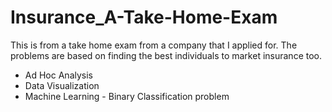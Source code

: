 # Insurance_A-Take-Home-Exam
This is from a take home exam from a company that I applied for. The problems are based on finding the best individuals to market insurance too.

* Ad Hoc Analysis
* Data Visualization
* Machine Learning - Binary Classification problem
